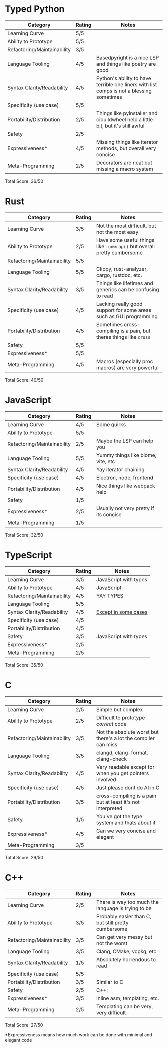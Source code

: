 # Typed Python

| Category                    | Rating | Notes                                                                                    |
| --------------------------- | ------ | ---------------------------------------------------------------------------------------- |
| Learning Curve              | 5/5    |                                                                                          |
| Ability to Prototype        | 5/5    |                                                                                          |
| Refactoring/Maintainability | 3/5    |                                                                                          |
| Language Tooling            | 4/5    | Basedpyright is a nice LSP and things like poetry are good                               |
| Syntax Clarity/Readability  | 4/5    | Python's ability to have terrible one liners with list comps is not a blessing sometimes |
| Specificity (use case)      | 5/5    |                                                                                          |
| Portability/Distribution    | 2/5    | Things like pyinstaller and cibuildwheel help a little bit, but it's still awful         |
| Safety                      | 2/5    |                                                                                          |
| Expressiveness\*            | 4/5    | Missing things like iterator methods, but overall very concise                           |
| Meta-Programming            | 2/5    | Decorators are neat but missing a macro system                                           |

Total Score: 36/50

# Rust

| Category                    | Rating                     | Notes                                                                  |
| --------------------------- | -------------------------- | ---------------------------------------------------------------------- |
| Learning Curve              | 3/5 <!--TODO: maybe a 2--> | Not the most difficult, but not the most easy                          |
| Ability to Prototype        | 2/5                        | Have some useful things like `.unwrap()` but overall pretty cumbersome |
| Refactoring/Maintainability | 5/5                        |                                                                        |
| Language Tooling            | 5/5                        | Clippy, rust-analyzer, cargo, rustdoc, etc.                            |
| Syntax Clarity/Readability  | 3/5                        | Things like lifetimes and generics can be confusing to read            |
| Specificity (use case)      | 4/5                        | Lacking really good support for some areas such as GUI programming     |
| Portability/Distribution    | 4/5                        | Sometimes cross-compiling is a pain, but theres things like `cross`    |
| Safety                      | 5/5                        |                                                                        |
| Expressiveness\*            | 5/5                        |                                                                        |
| Meta-Programming            | 4/5                        | Macros (especially proc macros) are very powerful                      |

Total Score: 40/50

# JavaScript

| Category                    | Rating | Notes                                  |
| --------------------------- | ------ | -------------------------------------- |
| Learning Curve              | 4/5    | Some quirks                            |
| Ability to Prototype        | 5/5    |                                        |
| Refactoring/Maintainability | 2/5    | Maybe the LSP can help you             |
| Language Tooling            | 5/5    | Yummy things like biome, vite, etc     |
| Syntax Clarity/Readability  | 4/5    | Yay iterator chaining                  |
| Specificity (use case)      | 4/5    | Electron, node, frontend               |
| Portability/Distribution    | 4/5    | Nice things like webpack help          |
| Safety                      | 1/5    |                                        |
| Expressiveness\*            | 2/5    | Usually not very pretty if its concise |
| Meta-Programming            | 1/5    |                                        |

Total Score: 32/50

# TypeScript

| Category                    | Rating | Notes                                                                 |
| --------------------------- | ------ | --------------------------------------------------------------------- |
| Learning Curve              | 3/5    | JavaScript with types                                                 |
| Ability to Prototype        | 4/5    | JavaScript--                                                          |
| Refactoring/Maintainability | 4/5    | YAY TYPES                                                             |
| Language Tooling            | 5/5    |                                                                       |
| Syntax Clarity/Readability  | 4/5    | [Except in some cases](https://stackoverflow.com/a/73663236/11591238) |
| Specificity (use case)      | 4/5    |                                                                       |
| Portability/Distribution    | 4/5    |                                                                       |
| Safety                      | 3/5    | JavaScript with types                                                 |
| Expressiveness\*            | 2/5    |                                                                       |
| Meta-Programming            | 2/5    |                                                                       |

Total Score: 35/50

# C

| Category                    | Rating | Notes                                                          |
| --------------------------- | ------ | -------------------------------------------------------------- |
| Learning Curve              | 2/5    | Simple but complex                                             |
| Ability to Prototype        | 2/5    | Difficult to prototype _correct_ code                          |
| Refactoring/Maintainability | 3/5    | Not the absolute worst but there's a lot the compiler can miss |
| Language Tooling            | 3/5    | clangd, clang-format, clang-check                              |
| Syntax Clarity/Readability  | 4/5    | Very readable except for when you get pointers involved        |
| Specificity (use case)      | 4/5    | Just please dont do AI in C                                    |
| Portability/Distribution    | 3/5    | cross-compiling is a pain but at least it's not interpreted    |
| Safety                      | 1/5    | You've got the type system and thats about it                  |
| Expressiveness\*            | 4/5    | Can we very concise and elegant                                |
| Meta-Programming            | 3/5    |                                                                |

Total Score: 29/50

# C++

| Category                    | Rating | Notes                                               |
| --------------------------- | ------ | --------------------------------------------------- |
| Learning Curve              | 2/5    | There is way too much the language is trying to be  |
| Ability to Prototype        | 3/5    | Probably easier than C, but still pretty cumbersome |
| Refactoring/Maintainability | 3/5    | Can get very messy but not the worst                |
| Language Tooling            | 3/5    | Clang, CMake, vcpkg, etc                            |
| Syntax Clarity/Readability  | 1/5    | Absolutely horrendous to read                       |
| Specificity (use case)      | 5/5    |                                                     |
| Portability/Distribution    | 3/5    | Similar to C                                        |
| Safety                      | 2/5    | C++;                                                |
| Expressiveness\*            | 3/5    | Inline asm, templating, etc.                        |
| Meta-Programming            | 2/5    | Templating can be very, very difficult              |

Total Score: 27/50

\*Expressiveness means how much work can be done with minimal and elegant code
